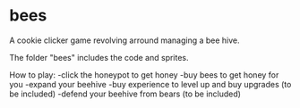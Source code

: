 # bees
A cookie clicker game revolving arround managing a bee hive.

The folder "bees" includes the code and sprites.

How to play:
  -click the honeypot to get honey
  -buy bees to get honey for you
  -expand your beehive
  -buy experience to level up and buy upgrades (to be included)
  -defend your beehive from bears (to be included)
 
